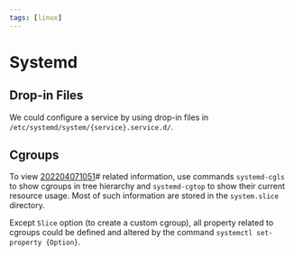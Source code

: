 ```yaml
---
tags: [linux]
---
```


# Systemd

## Drop-in Files

We could configure a service by using drop-in files in
`/etc/systemd/system/{service}.service.d/`.

## Cgroups

To view [202204071051](202204071051.md)# related information, use commands `systemd-cgls` to
show cgroups in tree hierarchy and `systemd-cgtop` to show their current
resource usage. Most of such information are stored in the `system.slice`
directory.

Except `Slice` option (to create a custom cgroup), all property related to
cgroups could be defined and altered by the command `systemctl set-property
{Option}`.
